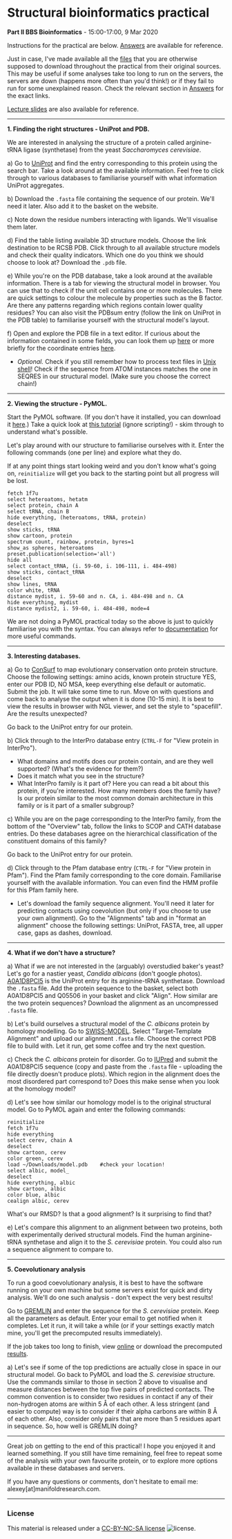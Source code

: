 # Structural bioinformatics practical

**Part II BBS Bioinformatics** - 15:00-17:00, 9 Mar 2020

Instructions for the practical are below. [Answers](Answers.md) are available for reference.

Just in case, I've made available all the [files](files) that you are otherwise supposed to download throughout the practical from their original sources. This may be useful if some analyses take too long to run on the servers, the servers are down (happens more often than you'd think!) or if they fail to run for some unexplained reason. Check the relevant section in [Answers](Answers.md) for the exact links.

[Lecture slides](StructBioInfo2020.pdf) are also available for reference.

---
**1. Finding the right structures - UniProt and PDB.**

We are interested in analysing the structure of a protein called arginine-tRNA ligase (synthetase) from the yeast _Saccharomyces cerevisiae_.

a) Go to [UniProt](http://www.uniprot.org/) and find the entry corresponding to this protein using the search bar. Take a look around at the available information. Feel free to click through to various databases to familiarise yourself with what information UniProt aggregates.

b) Download the `.fasta` file containing the sequence of our protein. We'll need it later. Also add it to the basket on the website.

c) Note down the residue numbers interacting with ligands. We'll visualise them later.

d) Find the table listing available 3D structure models. Choose the link destination to be RCSB PDB. Click through to all available structure models and check their quality indicators. Which one do you think we should choose to look at? Download the `.pdb` file.

e) While you're on the PDB database, take a look around at the available information. There is a tab for viewing the structural model in browser. You can use that to check if the unit cell contains one or more molecules. There are quick settings to colour the molecule by properties such as the B factor. Are there any patterns regarding which regions contain lower quality residues? You can also visit the PDBsum entry (follow the link on UniProt in the PDB table) to familiarise yourself with the structural model's layout.

f) Open and explore the PDB file in a text editor. If curious about the information contained in some fields, you can look them up [here](http://www.wwpdb.org/documentation/file-format-content/format33/v3.3.html) or more briefly for the coordinate entries [here](https://www.cgl.ucsf.edu/chimera/docs/UsersGuide/tutorials/pdbintro.html).
- _Optional._ Check if you still remember how to process text files in [Unix shell](https://github.com/alexeymorgunov/unixshellcourse)! Check if the sequence from ATOM instances matches the one in SEQRES in our structural model. (Make sure you choose the correct chain!)

---
**2. Viewing the structure - PyMOL.**

Start the PyMOL software. (If you don't have it installed, you can download it [here](https://pymol.org/2/).) Take a quick look at [this tutorial](https://pymolwiki.org/index.php/Practical_Pymol_for_Beginners) (ignore scripting!) - skim through to understand what's possible.

Let's play around with our structure to familiarise ourselves with it. Enter the following commands (one per line) and explore what they do.

If at any point things start looking weird and you don't know what's going on, `reinitialize` will get you back to the starting point but all progress will be lost.

 ```
fetch 1f7u
select heteroatoms, hetatm
select protein, chain A
select tRNA, chain B
hide everything, (heteroatoms, tRNA, protein)
deselect
show sticks, tRNA
show cartoon, protein
spectrum count, rainbow, protein, byres=1
show_as spheres, heteroatoms
preset.publication(selection='all')
hide all
select contact_tRNA, (i. 59-60, i. 106-111, i. 484-498)
show sticks, contact_tRNA
deselect
show lines, tRNA
color white, tRNA
distance mydist, i. 59-60 and n. CA, i. 484-498 and n. CA
hide everything, mydist
distance mydist2, i. 59-60, i. 484-498, mode=4
```

We are not doing a PyMOL practical today so the above is just to quickly familiarise you with the syntax. You can always refer to [documentation](https://pymol.org/dokuwiki/doku.php) for more useful commands.

---
**3. Interesting databases.**

a) Go to [ConSurf](http://consurf.tau.ac.il/) to map evolutionary conservation onto protein structure. Choose the following settings: amino acids, known protein structure YES, enter our PDB ID, NO MSA, keep everything else default or automatic. Submit the job. It will take some time to run. Move on with questions and come back to analyse the output when it is done (10-15 min). It is best to view the results in browser with NGL viewer, and set the style to "spacefill". Are the results unexpected?

Go back to the UniProt entry for our protein.

b) Click through to the InterPro database entry (`CTRL-F` for "View protein in InterPro").
- What domains and motifs does our protein contain, and are they well supported? (What's the evidence for them?)
- Does it match what you see in the structure?
- What InterPro family is it part of? Here you can read a bit about this protein, if you're interested. How many members does the family have? Is our protein similar to the most common domain architecture in this family or is it part of a smaller subgroup?

c) While you are on the page corresponding to the InterPro family, from the bottom of the "Overview" tab, follow the links to SCOP and CATH database entries. Do these databases agree on the hierarchical classification of the constituent domains of this family?

Go back to the UniProt entry for our protein.

d) Click through to the Pfam database entry (`CTRL-F` for "View protein in Pfam"). Find the Pfam family corresponding to the core domain. Familiarise yourself with the available information. You can even find the HMM profile for this Pfam family here.
- Let's download the family sequence alignment. You'll need it later for predicting contacts using coevolution (but only if you choose to use your own alignment). Go to the "Alignments" tab and in "format an alignment" choose the following settings: UniProt, FASTA, tree, all upper case, gaps as dashes, download.

---
**4. What if we don't have a structure?**

a) What if we are not interested in the (arguably) overstudied baker's yeast? Let's go for a nastier yeast, _Candida albicans_ (don't google photos). [A0A1D8PCI5](http://www.uniprot.org/uniprot/A0A1D8PCI5) is the UniProt entry for its arginine-tRNA synthetase. Download the `.fasta` file. Add the protein sequence to the basket, select both A0A1D8PCI5 and Q05506 in your basket and click "Align". How similar are the two protein sequences? Download the alignment as an uncompressed `.fasta` file.

b) Let's build ourselves a structural model of the _C. albicans_ protein by homology modelling. Go to [SWISS-MODEL](https://swissmodel.expasy.org/). Select "Target-Template Alignment" and upload our alignment `.fasta` file. Choose the correct PDB file to build with. Let it run, get some coffee and try the next question.

c) Check the _C. albicans_ protein for disorder. Go to [IUPred](https://iupred2a.elte.hu/) and submit the A0A1D8PCI5 sequence (copy and paste from the `.fasta` file - uploading the file directly doesn't produce plots). Which region in the alignment does the most disordered part correspond to? Does this make sense when you look at the homology model?

d) Let's see how similar our homology model is to the original structural model. Go to PyMOL again and enter the following commands:
 ```
reinitialize
fetch 1f7u
hide everything
select cerev, chain A
deselect
show cartoon, cerev
color green, cerev
load ~/Downloads/model.pdb    #check your location!
select albic, model_
deselect
hide everything, albic
show cartoon, albic
color blue, albic
cealign albic, cerev
```

What's our RMSD? Is that a good alignment? Is it surprising to find that?

e) Let's compare this alignment to an alignment between two proteins, both with experimentally derived structural models. Find the human arginine-tRNA synthetase and align it to the _S. cerevisiae_ protein. You could also run a sequence alignment to compare to.

---
**5. Coevolutionary analysis**

To run a good coevolutionary analysis, it is best to have the software running on your own machine but some servers exist for quick and dirty analysis. We'll do one such analysis - don't expect the very best results!

Go to [GREMLIN](http://gremlin.bakerlab.org/submit.php) and enter the sequence for the _S. cerevisiae_ protein. Keep all the parameters as default. Enter your email to get notified when it completes. Let it run, it will take a while (or if your settings exactly match mine, you'll get the precomputed results immediately).

If the job takes too long to finish, view [online](http://gremlin.bakerlab.org/sub.php?id=1520023781) or download the precomputed [results](files/gremlin.zip).

a) Let's see if some of the top predictions are actually close in space in our structural model. Go back to PyMOL and load the _S. cerevisiae_ structure. Use the commands similar to those in section 2 above to visualise and measure distances between the top five pairs of predicted contacts. The common convention is to consider two residues in contact if any of their non-hydrogen atoms are within 5 Å of each other. A less stringent (and easier to compute) way is to consider if their alpha carbons are within 8 Å of each other. Also, consider only pairs that are more than 5 residues apart in sequence. So, how well is GREMLIN doing?

---
Great job on getting to the end of this practical! I hope you enjoyed it and learned something. If you still have time remaining, feel free to repeat some of the analysis with your own favourite protein, or to explore more options available in these databases and servers.

If you have any questions or comments, don't hesitate to email me: alexey[at]manifoldresearch.com.


---
### License

This material is released under a
[CC-BY-NC-SA license](https://creativecommons.org/licenses/by-nc-sa/4.0/) ![license](https://licensebuttons.net/l/by-nc-sa/3.0/88x31.png).
